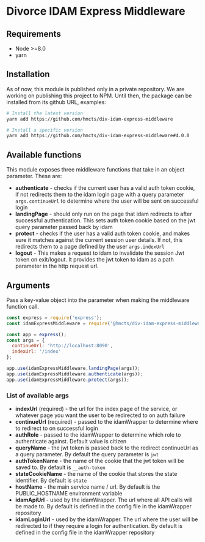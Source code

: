 # Divorce IDAM Express Middleware


## Requirements

* Node >=8.0
* yarn


## Installation

As of now, this module is published only in a private repository.
We are working on publishing this project to NPM.
Until then, the package can be installed from its github URL, examples:

```bash
# Install the latest version
yarn add https://github.com/hmcts/div-idam-express-middleware

# Install a specific version
yarn add https://github.com/hmcts/div-idam-express-middleware#4.0.0
```


## Available functions

This module exposes three middleware functions that take in an object parameter. These are:

* **authenticate** - checks if the current user has a valid auth token cookie, if not redirects them to the idam login page with a query parameter `args.continueUrl` to determine where the user will be sent on successful login
* **landingPage** - should only run on the page that idam redirects to after successful authentication. This sets auth token cookie based on the jwt query parameter passed back by idam
* **protect** - checks if the user has a valid auth token cookie, and makes sure it matches against the current session user details. If not, this redirects them to a page defined by the user `args.indexUrl`
* **logout** - This makes a request to idam to invalidate the session Jwt token on exit/logout. It provides the jwt token to idam as a path parameter in the http request url.


##  Arguments

Pass a key-value object into the parameter when making the middleware function call.

```javascript
const express = require('express');
const idamExpressMiddleware = require('@hmcts/div-idam-express-middleware');

const app = express();
const args = {
  continueUrl: 'http://localhost:8090',
  indexUrl: '/index'
};

app.use(idamExpressMiddleware.landingPage(args));
app.use(idamExpressMiddleware.authenticate(args));
app.use(idamExpressMiddleware.protect(args));
```

### List of available args

* **indexUrl** (required) - the url for the index page of the service, or whatever page you want the user to be redirected to on auth failure
* **continueUrl** (required) - passed to the idamWrapper to determine where to redirect to on successful login
* **authRole** - passed to the idamWrapper to determine which role to authenticate against. Default value is citizen
* **queryName** - the jwt token is passed back to the redirect continueUrl as a query parameter. By default the query parameter is `jwt`
* **authTokenName** - the name of the cookie that the jwt token will be saved to. By default is `__auth-token`
* **stateCookieName** - the name of the cookie that stores the state identifier. By default is `state`
* **hostName** - the main service name / url. By default is the PUBLIC_HOSTNAME environment variable
* **idamApiUrl** - used by the idamWrapper. The url where all API calls will be made to. By default is defined in the config file in the idamWrapper repository
* **idamLoginUrl** - used by the idamWrapper. The url where the user will be redirected to if they require a login for authentication. By default is defined in the config file in the idamWrapper repository
